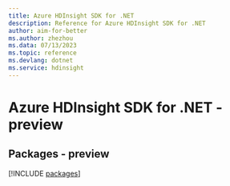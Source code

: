 ```yaml
---
title: Azure HDInsight SDK for .NET
description: Reference for Azure HDInsight SDK for .NET
author: aim-for-better
ms.author: zhezhou
ms.data: 07/13/2023
ms.topic: reference
ms.devlang: dotnet
ms.service: hdinsight
---
```

# Azure HDInsight SDK for .NET - preview
## Packages - preview
[!INCLUDE [packages](hdinsight-index.md)]